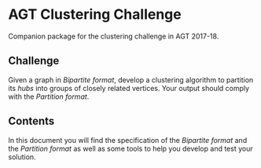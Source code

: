 # AGT Clustering Challenge

Companion package for the clustering challenge in AGT 2017-18.

## Challenge

Given a graph in *Bipartite format*, develop a clustering algorithm to partition
its *hubs* into groups of closely related vertices. Your output should comply
with the *Partition format*.

## Contents

In this document you will find the specification of the *Bipartite format* and
the *Partition format* as well as some tools to help you develop and test your
solution.
